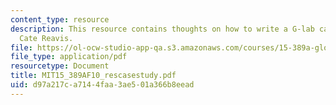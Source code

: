 ```yaml
---
content_type: resource
description: This resource contains thoughts on how to write a G-lab case study by
  Cate Reavis.
file: https://ol-ocw-studio-app-qa.s3.amazonaws.com/courses/15-389a-global-entrepreneurship-lab-asia-pacific-fall-2010/d97a217ca7144faa3ae501a366b8eead_MIT15_389AF10_rescasestudy.pdf
file_type: application/pdf
resourcetype: Document
title: MIT15_389AF10_rescasestudy.pdf
uid: d97a217c-a714-4faa-3ae5-01a366b8eead
---
```

